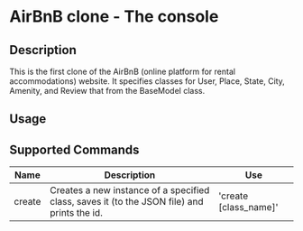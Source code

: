 # AirBnB clone - The console

## Description

This is the first clone of the AirBnB (online platform for rental accommodations) website. It specifies classes for User, Place, State, City, Amenity, and Review that from the BaseModel class.  

## Usage


## Supported Commands

| Name          | Description           | Use     |
| ------------- | --------------------- | ------------- |
| create        | Creates a new instance of a specified class, saves it (to the JSON file) and prints the id. | 'create [class_name]' |

